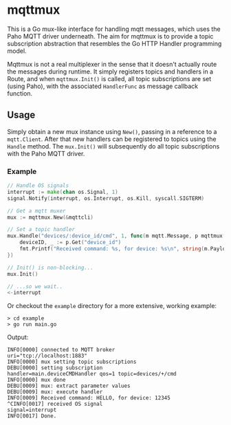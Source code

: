 # mqttmux

This is a Go mux-like interface for handling mqtt messages, which uses the Paho
MQTT driver underneath. The aim for mqttmux is to provide a topic subscription
abstraction that resembles the Go HTTP Handler programming model.

Mqttmux is not a real multiplexer in the sense that it doesn't actually route
the messages during runtime. It simply registers topics and handlers in a Route,
and when `mqttmux.Init()` is called, all topic subscriptions are set (using Paho),
with the associated `HandlerFunc` as message callback function.

## Usage

Simply obtain a new mux instance using `New()`, passing in a reference to a
`mqtt.Client`. After that new handlers can be registered to topics using the
`Handle` method. The `mux.Init()` will subsequently do all topic subscriptions
with the Paho MQTT driver.

### Example

```Go
// Handle OS signals
interrupt := make(chan os.Signal, 1)
signal.Notify(interrupt, os.Interrupt, os.Kill, syscall.SIGTERM)

// Get a mqtt muxer
mux := mqttmux.New(&mqttcli)

// Set a topic handler
mux.Handle("devices/:device_id/cmd", 1, func(m mqtt.Message, p mqttmux.MQTTParams) {
    deviceID, _ := p.Get("device_id")
    fmt.Printf("Received command: %s, for device: %s\n", string(m.Payload()), deviceID)
})

// Init() is non-blocking...
mux.Init()

// ...so we wait..
<-interrupt
```

Or checkout the `example` directory for a more extensive, working example:

```shell
> cd example
> go run main.go
```

Output:

```shell
INFO[0000] connected to MQTT broker                      uri="tcp://localhost:1883"
INFO[0000] mux setting topic subscriptions
DEBU[0000] setting subscription                          handler=main.deviceCMDHandler qos=1 topic=devices/+/cmd
INFO[0000] mux done
DEBU[0009] mux: extract parameter values
DEBU[0009] mux: execute handler
INFO[0009] Received command: HELLO, for device: 12345
^CINFO[0017] received OS signal                            signal=interrupt
INFO[0017] Done.
```
